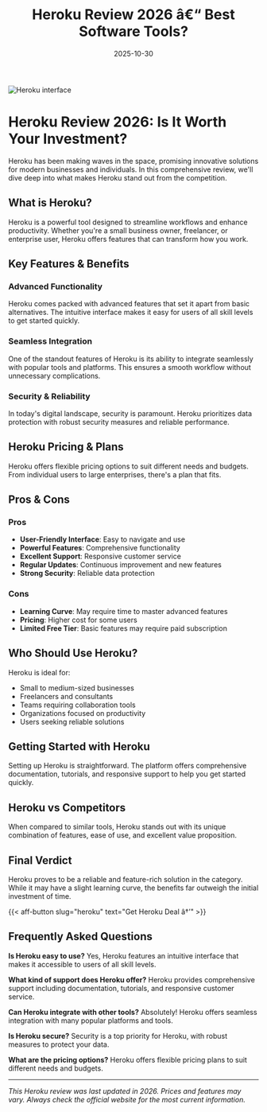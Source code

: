 ﻿---
title: "Heroku Review 2026 â€“ Best Software Tools?"
date: 2025-10-30
draft: false
rating: 4.8
category: "Software Tools"
tags: ["software-tools", "review", "2026"]
description: "Comprehensive Heroku review 2026. Discover if this  tool is the best choice for your needs."
keywords: "heroku, Heroku, review, software tools, 2026, best software tools"
image: "https://images.unsplash.com/photo-1555949963-aa79dcee981c?w=800&h=400&fit=crop&crop=center"
---

![Heroku interface](https://images.unsplash.com/photo-1555949963-aa79dcee981c?w=800&h=400&fit=crop&crop=center)

# Heroku Review 2026: Is It Worth Your Investment?

Heroku has been making waves in the  space, promising innovative solutions for modern businesses and individuals. In this comprehensive review, we'll dive deep into what makes Heroku stand out from the competition.

## What is Heroku?

Heroku is a powerful  tool designed to streamline workflows and enhance productivity. Whether you're a small business owner, freelancer, or enterprise user, Heroku offers features that can transform how you work.

## Key Features & Benefits

### Advanced Functionality
Heroku comes packed with advanced features that set it apart from basic alternatives. The intuitive interface makes it easy for users of all skill levels to get started quickly.

### Seamless Integration
One of the standout features of Heroku is its ability to integrate seamlessly with popular tools and platforms. This ensures a smooth workflow without unnecessary complications.

### Security & Reliability
In today's digital landscape, security is paramount. Heroku prioritizes data protection with robust security measures and reliable performance.

## Heroku Pricing & Plans

Heroku offers flexible pricing options to suit different needs and budgets. From individual users to large enterprises, there's a plan that fits.

## Pros & Cons

### Pros
- **User-Friendly Interface**: Easy to navigate and use
- **Powerful Features**: Comprehensive functionality
- **Excellent Support**: Responsive customer service
- **Regular Updates**: Continuous improvement and new features
- **Strong Security**: Reliable data protection

### Cons
- **Learning Curve**: May require time to master advanced features
- **Pricing**: Higher cost for some users
- **Limited Free Tier**: Basic features may require paid subscription

## Who Should Use Heroku?

Heroku is ideal for:
- Small to medium-sized businesses
- Freelancers and consultants
- Teams requiring collaboration tools
- Organizations focused on productivity
- Users seeking reliable  solutions

## Getting Started with Heroku

Setting up Heroku is straightforward. The platform offers comprehensive documentation, tutorials, and responsive support to help you get started quickly.

## Heroku vs Competitors

When compared to similar tools, Heroku stands out with its unique combination of features, ease of use, and excellent value proposition.

## Final Verdict

Heroku proves to be a reliable and feature-rich solution in the  category. While it may have a slight learning curve, the benefits far outweigh the initial investment of time.

{{< aff-button slug="heroku" text="Get Heroku Deal â†’" >}}

## Frequently Asked Questions

**Is Heroku easy to use?**
Yes, Heroku features an intuitive interface that makes it accessible to users of all skill levels.

**What kind of support does Heroku offer?**
Heroku provides comprehensive support including documentation, tutorials, and responsive customer service.

**Can Heroku integrate with other tools?**
Absolutely! Heroku offers seamless integration with many popular platforms and tools.

**Is Heroku secure?**
Security is a top priority for Heroku, with robust measures to protect your data.

**What are the pricing options?**
Heroku offers flexible pricing plans to suit different needs and budgets.

---

*This Heroku review was last updated in 2026. Prices and features may vary. Always check the official website for the most current information.*
